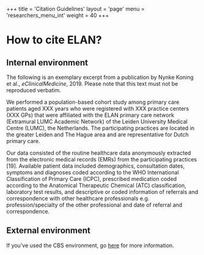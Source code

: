 +++
title = 'Citation Guidelines'
layout = 'page'
menu = 'researchers_menu_int'
weight = 40
+++

# How to cite ELAN?

## Internal environment
The following is an exemplary excerpt from a publication by Nynke Koning et al., *eClinicalMedicine*, 2019. Please note that this text must not be reproduced verbatim.

We performed a population-based cohort study among primary care patients aged XXX years who were registered with XXX practice centers (XXX GPs) that were affiliated with the ELAN primary care network (Extramural LUMC Academic Network) of the Leiden University Medical Centre (LUMC), the Netherlands. The participating practices are located in the greater Leiden and The Hague area and are representative for Dutch primary care.

Our data consisted of the routine healthcare data anonymously extracted from the electronic medical records (EMRs) from the participating practices [19]. Available patient data included demographics, consultation dates, 
symptoms and diagnoses coded according to the WHO International Classification of Primary Care (ICPC), prescribed medication coded according to the Anatomical Therapeutic Chemical (ATC) classification, laboratory test results, and descriptive or coded information of referrals and correspondence with other healthcare professionals e.g. profession/specialty of the other professional and date of referral and correspondence.


## External environment

If you've used the CBS environment, go [here](https://www.cbs.nl/en-gb/our-services/customised-services-microdata/microdata-conducting-your-own-research/publications) for more information.

